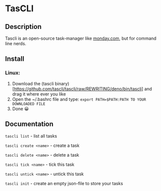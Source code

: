 # TasCLI

## Description
Tascli is an open-source task-manager like [monday.com](https://www.monday.com), but for command line nerds.

## Install

### Linux:

 1. Download the (tascli binary)[https://github.com/tascli/tascli/raw/REWRITING/deno/bin/tascli] and drag it where ever you like
 2. Open the ~/.bashrc file and type: `export PATH=$PATH:PATH TO YOUR DOWNLOADED FILE`
 3. Done 😀

## Documentation

`tascli list` - list all tasks

`tascli create <name>` - create a task

`tascli delete <name>` - delete a task

`tascli tick <name>` - tick this task

`tascli untick <name>` - untick this task

`tascli init` - create an empty json-file to store your tasks
